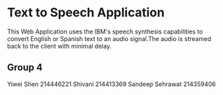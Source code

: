 # Text to Speech Application
This Web Application uses the IBM's speech synthesis capabilities to convert English or Spanish text to an audio signal.The audio is streamed back to the client with minimal delay.

## Group 4

Yiwei Shen     	 214446221
Shivani     	 214413369
Sandeep Sehrawat 214359406

    
